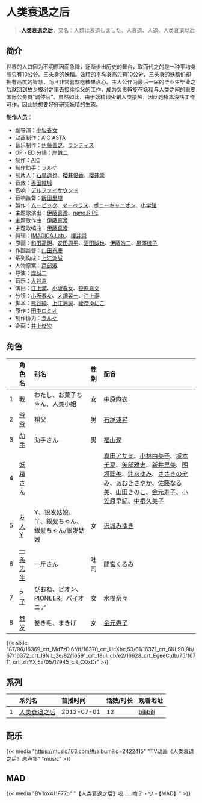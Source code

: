 # 人类衰退之后


> <u>**[人类衰退之后](https://bgm.tv/subject/26449)**</u>，又名：人類は衰退しました、人衰退、人退、人类衰退以后

## 简介

世界的人口因为不明原因而急降，逐渐步出历史的舞台，取而代之的是一种平均身高只有10公分、三头身的妖精。妖精的平均身高只有10公分，三头身的妖精们却拥有高度的智慧，而且非常喜欢吃糖果点心。主人公作为最后一届的毕业生毕业之后就回到故乡樟树之里去接续祖父的工作，成为负责斡旋在妖精与人类之间的重要国际公务员“调停官”。虽然如此，由于妖精很少跟人类接触，因此她根本没啥工作可作，因此她想要好好研究妖精的生态。

**制作人员：**
- 副导演：[小坂春女](https://bgm.tv/person/1092)
- 动画制作：[AIC ASTA](https://bgm.tv/person/29036)
- 音乐制作：[伊藤善之](https://bgm.tv/person/52)、[ランティス](https://bgm.tv/person/57)
- OP・ED 分镜：[岸誠二](https://bgm.tv/person/1656)
- 制作：[AIC](https://bgm.tv/person/402)
- 制作助手：[ラルケ](https://bgm.tv/person/8203)
- 制片人：[石黒達也](https://bgm.tv/person/49513)、[櫻井優香](https://bgm.tv/person/3666)、[櫻井崇](https://bgm.tv/person/12420)
- 音效：[奥田維城](https://bgm.tv/person/28239)
- 音响：[デルファイサウンド](https://bgm.tv/person/29859)
- 音响监督：[飯田里樹](https://bgm.tv/person/2642)
- 製作：[ムービック](https://bgm.tv/person/310)、[マーベラス](https://bgm.tv/person/8094)、[ポニーキャニオン](https://bgm.tv/person/64)、[小学館](https://bgm.tv/person/6749)
- 主题歌演出：[伊藤真澄](https://bgm.tv/person/383)、[nano.RIPE](https://bgm.tv/person/6400)
- 主题歌作曲：[伊藤真澄](https://bgm.tv/person/383)
- 主题歌编曲：[伊藤真澄](https://bgm.tv/person/383)
- 剪辑：[IMAGICA Lab.](https://bgm.tv/person/265)、[櫻井崇](https://bgm.tv/person/12420)
- 原画：[和田高明](https://bgm.tv/person/7519)、[安田周平](https://bgm.tv/person/33533)、[沼田誠也](https://bgm.tv/person/3447)、[伊藤浩二](https://bgm.tv/person/1966)、[黒澤桂子](https://bgm.tv/person/14840)
- 作画监督：[山田有慶](https://bgm.tv/person/23124)
- 系列构成：[上江洲誠](https://bgm.tv/person/1599)
- 人物原案：[戸部淑](https://bgm.tv/person/8026)
- 导演：[岸誠二](https://bgm.tv/person/1656)
- 音乐：[大谷幸](https://bgm.tv/person/234)
- 演出：[江上潔](https://bgm.tv/person/1097)、[小坂春女](https://bgm.tv/person/1092)、[笹原嘉文](https://bgm.tv/person/26737)
- 分镜：[小坂春女](https://bgm.tv/person/1092)、[大畑晃一](https://bgm.tv/person/762)、[江上潔](https://bgm.tv/person/1097)
- 脚本：[熊谷純](https://bgm.tv/person/9215)、[上江洲誠](https://bgm.tv/person/1599)、[綾奈ゆにこ](https://bgm.tv/person/7345)
- 原作：[田中ロミオ](https://bgm.tv/person/6149)
- 制作协力：[ラルケ](https://bgm.tv/person/8203)
- 企画：[井上俊次](https://bgm.tv/person/963)

## 角色

|     |   角色名   |   别名  | 性别 |  配音  |
|:--- |:------  |:----      |:---  |:--   |
| 1 | [我](https://bgm.tv/character/16369) | わたし、お菓子ちゃん、人类小姐 | 女 | [中原麻衣](https://bgm.tv/person/4145) |
| 2 | [爷爷](https://bgm.tv/character/16370) | 祖父 | 男 | [石塚運昇](https://bgm.tv/person/4045) |
| 3 | [助手](https://bgm.tv/character/16371) | 助手さん | 男 | [福山潤](https://bgm.tv/person/3818) |
| 4 | [妖精さん](https://bgm.tv/character/16372) |  |  | [真田アサミ](https://bgm.tv/person/3847)、[小林由美子](https://bgm.tv/person/3849)、[坂本千夏](https://bgm.tv/person/4092)、[矢部雅史](https://bgm.tv/person/4611)、[新井里美](https://bgm.tv/person/4625)、[明坂聡美](https://bgm.tv/person/4698)、[辻あゆみ](https://bgm.tv/person/4784)、[ささきのぞみ](https://bgm.tv/person/4793)、[あおきさやか](https://bgm.tv/person/4869)、[佐藤なる美](https://bgm.tv/person/5214)、[山田きのこ](https://bgm.tv/person/5298)、[金元寿子](https://bgm.tv/person/5941)、[小笠原早紀](https://bgm.tv/person/7804)、[中根久美子](https://bgm.tv/person/14155) |
| 5 | [友人Y](https://bgm.tv/character/16591) | Y、银发姑娘、丫、銀髪ちゃん、銀髪ちゃん/银发姑娘 | 女 | [沢城みゆき](https://bgm.tv/person/4244) |
| 6 | [一条先生](https://bgm.tv/character/16628) | 一斤さん | 吐司 | [間宮くるみ](https://bgm.tv/person/4948) |
| 7 | [P子](https://bgm.tv/character/16711) | ぴおね、ピオン、PIONEER、パイオニア | 女 | [水樹奈々](https://bgm.tv/person/1) |
| 8 | [卷发](https://bgm.tv/character/17945) | 巻き毛、まきげ | 女 | [金元寿子](https://bgm.tv/person/5941) |

{{< slide "87/96/16369_crt_Md7zD,6f/ff/16370_crt_UcXhc,53/61/16371_crt_6KL9B,9b/67/16372_crt_l9NIL,3e/82/16591_crt_f8uIi,cb/e2/16628_crt_EgeeC,db/75/16711_crt_zfrYX,5a/05/17945_crt_CQxDr" >}}

## 系列

|     |   系列名   |   首播时间  | 话数/时长  | 观看地址 |
|:---  |:------    |:----      |:---       |:---  |
| 1 |[人类衰退之后](https://bgm.tv/subject/26449)| 2012-07-01 | 12 | [bilibili](https://www.bilibili.com/bangumi/play/ep12747)  |

## 配乐

{{< media "https://music.163.com/#/album?id=2422415"
"TV动画《人类衰退之后》原声集" 
"music" >}}

## MAD

{{< media  "BV1ox411F77p"
"【人类衰退之后】哎……噜？・ワ・【MAD】"  >}}
